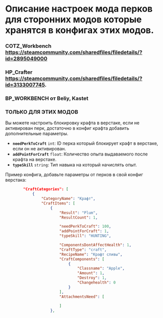 # Описание настроек мода перков для сторонних модов которые хранятся в конфигах этих модов.

### COTZ_Workbench https://steamcommunity.com/sharedfiles/filedetails/?id=2895049000 
### HP_Crafter https://steamcommunity.com/sharedfiles/filedetails/?id=3133007745. 
### BP_WORKBENCH от Beliy, Kastet

### ТОЛЬКО ДЛЯ ЭТИХ МОДОВ
Вы можете настроить блокировку крафта в верстаке, если не активирован перк, достаточно в конфиг крафта добавить дополнительные параметры.

- **`needPerkToCraft`** `int`: ID перка который блокирует крафт в верстаке, если он не активирован.
- **`addPointForCraft`** `float`: Количество опыта выдаваемого после крафта на верстаке.
- **`typeSkill`** `string`: Тип навыка на который начислять опыт.

Пример конфига, добавьте параметры от перков в свой конфиг верстака:

```json
		"CraftCategories": [
			{
			    "CategoryName": "Крафт",
  				"CraftItems": [
  					{
  						"Result": "Plum",
  						"ResultCount": 1,

  						"needPerkToCraft": 100,
  						"addPointForCraft": 1,
  						"typeSkill": "HUNTING",

  						"ComponentsDontAffectHealth": 1,
  						"CraftType": "craft",
  						"RecipeName": "Крафт сливы",
  						"CraftComponents": [
	  						{
	  							"Classname": "Apple",
	  							"Amount": 1,
	  							"Destroy": 1,
	  							"Changehealth": 0
	  						}
						],
  						"AttachmentsNeed": [
  												
  						]
  					},
```
